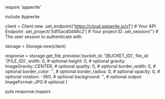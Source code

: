 require 'appwrite'

include Appwrite

client = Client.new
    .set_endpoint('https://cloud.appwrite.io/v1') # Your API Endpoint
    .set_project('5df5acd0d48c2') # Your project ID
    .set_session('') # The user session to authenticate with

storage = Storage.new(client)

response = storage.get_file_preview(
    bucket_id: '[BUCKET_ID]',
    file_id: '[FILE_ID]',
    width: 0, # optional
    height: 0, # optional
    gravity: ImageGravity::CENTER, # optional
    quality: 0, # optional
    border_width: 0, # optional
    border_color: '', # optional
    border_radius: 0, # optional
    opacity: 0, # optional
    rotation: -360, # optional
    background: '', # optional
    output: ImageFormat::JPG # optional
)

puts response.inspect
